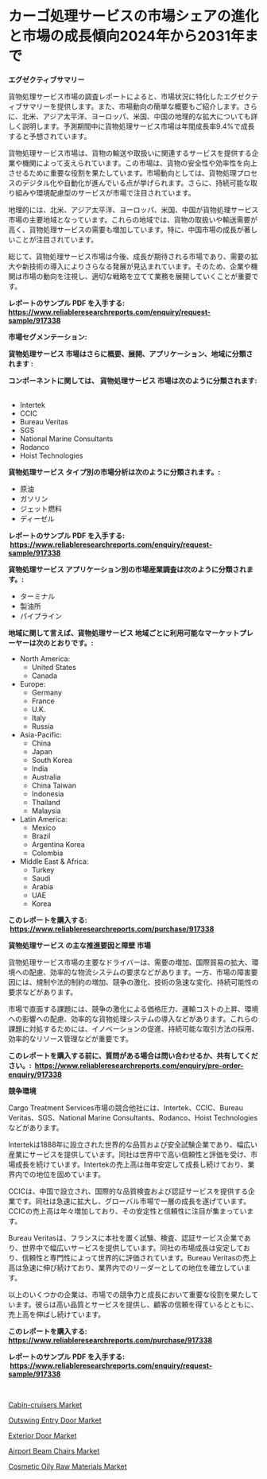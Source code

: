 <p><h1>カーゴ処理サービスの市場シェアの進化と市場の成長傾向2024年から2031年まで</h1></p><p><strong>エグゼクティブサマリー</strong></p>
<p><p>貨物処理サービス市場の調査レポートによると、市場状況に特化したエグゼクティブサマリーを提供します。また、市場動向の簡単な概要もご紹介します。さらに、北米、アジア太平洋、ヨーロッパ、米国、中国の地理的な拡大についても詳しく説明します。予測期間中に貨物処理サービス市場は年間成長率9.4%で成長すると予想されています。</p><p>貨物処理サービス市場は、貨物の輸送や取扱いに関連するサービスを提供する企業や機関によって支えられています。この市場は、貨物の安全性や効率性を向上させるために重要な役割を果たしています。市場動向としては、貨物処理プロセスのデジタル化や自動化が進んでいる点が挙げられます。さらに、持続可能な取り組みや環境配慮型のサービスが市場で注目されています。</p><p>地理的には、北米、アジア太平洋、ヨーロッパ、米国、中国が貨物処理サービス市場の主要地域となっています。これらの地域では、貨物の取扱いや輸送需要が高く、貨物処理サービスの需要も増加しています。特に、中国市場の成長が著しいことが注目されています。</p><p>総じて、貨物処理サービス市場は今後、成長が期待される市場であり、需要の拡大や新技術の導入によりさらなる発展が見込まれています。そのため、企業や機関は市場の動向を注視し、適切な戦略を立てて業務を展開していくことが重要です。</p></p>
<p><strong>レポートのサンプル PDF を入手する: <a href="https://www.reliableresearchreports.com/enquiry/request-sample/917338">https://www.reliableresearchreports.com/enquiry/request-sample/917338</a></strong></p>
<p><strong>市場セグメンテーション:</strong></p>
<p><strong> 貨物処理サービス 市場はさらに概要、展開、アプリケーション、地域に分類されます :</strong></p>
<p><strong>コンポーネントに関しては、 貨物処理サービス 市場は次のように分類されます: &nbsp;</strong></p>
<p><ul><li>Intertek</li><li>CCIC</li><li>Bureau Veritas</li><li>SGS</li><li>National Marine Consultants</li><li>Rodanco</li><li>Hoist Technologies</li></ul></p>
<p><strong> 貨物処理サービス タイプ別の市場分析は次のように分類されます。:</strong></p>
<p><ul><li>原油</li><li>ガソリン</li><li>ジェット燃料</li><li>ディーゼル</li></ul></p>
<p><strong>レポートのサンプル PDF を入手する: &nbsp;<a href="https://www.reliableresearchreports.com/enquiry/request-sample/917338">https://www.reliableresearchreports.com/enquiry/request-sample/917338</a></strong></p>
<p><strong> 貨物処理サービス アプリケーション別の市場産業調査は次のように分類されます。:</strong></p>
<p><ul><li>ターミナル</li><li>製油所</li><li>パイプライン</li></ul></p>
<p><strong>地域に関して言えば、貨物処理サービス 地域ごとに利用可能なマーケットプレーヤーは次のとおりです。:</strong></p>
<p><ul>
    <li>
        North America:
        <ul>
            <li>United States</li>
            <li>Canada</li>
        </ul>
    </li>
    <li>
        Europe:
        <ul>
            <li>Germany</li>
            <li>France</li>
            <li>U.K.</li>
            <li>Italy</li>
            <li>Russia</li>
        </ul>
    </li>
    <li>
        Asia-Pacific:
        <ul>
            <li>China</li>
            <li>Japan</li>
            <li>South Korea</li>
            <li>India</li>
            <li>Australia</li>
            <li>China Taiwan</li>
            <li>Indonesia</li>
            <li>Thailand</li>
            <li>Malaysia</li>
        </ul>
    </li>
    <li>
        Latin America:
        <ul>
            <li>Mexico</li>
            <li>Brazil</li>
            <li>Argentina Korea</li>
            <li>Colombia</li>
        </ul>
    </li>
    <li>
        Middle East & Africa:
        <ul>
            <li>Turkey</li>
            <li>Saudi</li>
            <li>Arabia</li>
            <li>UAE</li>
            <li>Korea</li>
        </ul>
    </li>
    </ul></p>
<p><strong>このレポートを購入する: &nbsp;<a href="https://www.reliableresearchreports.com/purchase/917338">https://www.reliableresearchreports.com/purchase/917338</a></strong></p>
<p><strong>貨物処理サービス の主な推進要因と障壁 市場</strong></p>
<p><p>貨物処理サービス市場の主要なドライバーは、需要の増加、国際貿易の拡大、環境への配慮、効率的な物流システムの要求などがあります。一方、市場の障害要因には、規制や法的制約の増加、競争の激化、技術の急速な変化、持続可能性の要求などがあります。</p><p>市場で直面する課題には、競争の激化による価格圧力、運輸コストの上昇、環境への影響への配慮、効率的な貨物処理システムの導入などがあります。これらの課題に対処するためには、イノベーションの促進、持続可能な取引方法の採用、効率的なリソース管理などが重要です。</p></p>
<p><strong>このレポートを購入する前に、質問がある場合は問い合わせるか、共有してください。:&nbsp; <a href="https://www.reliableresearchreports.com/enquiry/pre-order-enquiry/917338">https://www.reliableresearchreports.com/enquiry/pre-order-enquiry/917338</a></strong></p>
<p><strong>競争環境</strong></p>
<p><p>Cargo Treatment Services市場の競合他社には、Intertek、CCIC、Bureau Veritas、SGS、National Marine Consultants、Rodanco、Hoist Technologiesなどがあります。 </p><p>Intertekは1888年に設立された世界的な品質および安全試験企業であり、幅広い産業にサービスを提供しています。同社は世界中で高い信頼性と評価を受け、市場成長を続けています。Intertekの売上高は毎年安定して成長し続けており、業界内での地位を固めています。</p><p>CCICは、中国で設立され、国際的な品質検査および認証サービスを提供する企業です。同社は急速に拡大し、グローバル市場で一層の成長を遂げています。CCICの売上高は年々増加しており、その安定性と信頼性に注目が集まっています。</p><p>Bureau Veritasは、フランスに本社を置く試験、検査、認証サービス企業であり、世界中で幅広いサービスを提供しています。同社の市場成長は安定しており、信頼性と専門性によって世界的に評価されています。Bureau Veritasの売上高は急速に伸び続けており、業界内でのリーダーとしての地位を確立しています。</p><p>以上のいくつかの企業は、市場での競争力と成長において重要な役割を果たしています。彼らは高い品質とサービスを提供し、顧客の信頼を得ているとともに、売上高を伸ばし続けています。</p></p>
<p><strong>このレポートを購入する: &nbsp; <a href="https://www.reliableresearchreports.com/purchase/917338">https://www.reliableresearchreports.com/purchase/917338</a></strong></p>
<p><strong>レポートのサンプル PDF を入手する: &nbsp;<a href="https://www.reliableresearchreports.com/enquiry/request-sample/917338">https://www.reliableresearchreports.com/enquiry/request-sample/917338</a></strong><strong></strong></p>
<p>&nbsp;</p>
<p><p><a href="https://github.com/yemakinde/Market-Research-Report-List-1/blob/main/cabin-cruisers-market.md">Cabin-cruisers Market</a></p><p><a href="https://github.com/bmorecock/Market-Research-Report-List-2/blob/main/outswing-entry-door-market.md">Outswing Entry Door Market</a></p><p><a href="https://github.com/Krish2023na/Market-Research-Report-List-3/blob/main/exterior-door-market.md">Exterior Door Market</a></p><p><a href="https://github.com/jsmusil/Market-Research-Report-List-2/blob/main/airport-beam-chairs-market.md">Airport Beam Chairs Market</a></p><p><a href="https://issuu.com/reportprime-2/docs/cosmetic-oily-raw-materials-market-size-2030.pptx">Cosmetic Oily Raw Materials Market</a></p></p>